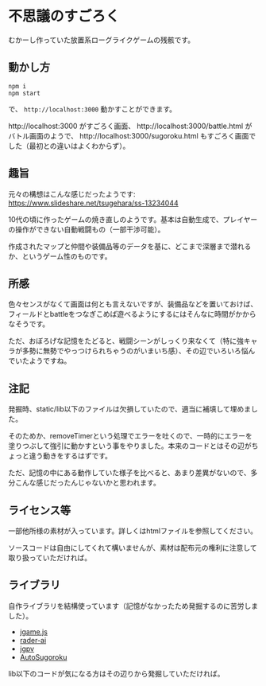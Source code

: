 # 不思議のすごろく

むかーし作っていた放置系ローグライクゲームの残骸です。

## 動かし方

```
npm i
npm start
```

で、 `http://localhost:3000` 動かすことができます。

http://localhost:3000 がすごろく画面、 http://localhost:3000/battle.html がバトル画面のようで、 http://localhost:3000/sugoroku.html もすごろく画面でした（最初との違いはよくわからず）。

## 趣旨

元々の構想はこんな感じだったようです: https://www.slideshare.net/tsugehara/ss-13234044

10代の頃に作ったゲームの焼き直しのようです。基本は自動生成で、プレイヤーの操作ができない自動戦闘もの（一部干渉可能）。

作成されたマップと仲間や装備品等のデータを基に、どこまで深層まで潜れるか、というゲーム性のものです。

## 所感

色々センスがなくて画面は何とも言えないですが、装備品などを置いておけば、フィールドとbattleをつなぎこめば遊べるようにするにはそんなに時間がかからなそうです。

ただ、おぼろげな記憶をたどると、戦闘シーンがしっくり来なくて（特に強キャラが多勢に無勢でやっつけられちゃうのがいまいち感）、その辺でいろいろ悩んでいたようですね。

## 注記

発掘時、static/lib以下のファイルは欠損していたので、適当に補填して埋めました。

そのためか、removeTimerという処理でエラーを吐くので、一時的にエラーを塗りつぶして強引に動かすという事をやりました。本来のコードとはその辺がちょっと違う動きをするはずです。

ただ、記憶の中にある動作していた様子を比べると、あまり差異がないので、多分こんな感じだったんじゃないかと思われます。

## ライセンス等

一部他所様の素材が入っています。詳しくはhtmlファイルを参照してください。

ソースコードは自由にしてくれて構いませんが、素材は配布元の権利に注意して取り扱っていただければ。

## ライブラリ

自作ライブラリを結構使っています（記憶がなかったため発掘するのに苦労しました）。

- [jgame.js](http://jgame-js.osdn.jp/)
- [rader-ai](https://github.com/tsugehara/rader-ai)
- [jgpv](https://github.com/tsugehara/jgpv)
- [AutoSugoroku](https://github.com/tsugehara/AutoSugoroku)

lib以下のコードが気になる方はその辺りから発掘していただければ。
